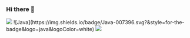 ### Hi there 👋
<img src="https://capsule-render.vercel.app/api?type=wave&color=auto&height=200&section=header&text=wonjeong%20github&fontSize=90&animation=fadeIn" />
![Java](https://img.shields.io/badge/Java-007396.svg?&style=for-the-badge&logo=java&logoColor=white)
<img src="https://img.shields.io/badge/java-%23007396.svg?&style=for-the-badge&logo=java&logoColor=white" />
<!--
**jewonjeong/jewonjeong** is a ✨ _special_ ✨ repository because its `README.md` (this file) appears on your GitHub profile.

Here are some ideas to get you started:

- 🔭 I’m currently working on ...
- 🌱 I’m currently learning ...
- 👯 I’m looking to collaborate on ...
- 🤔 I’m looking for help with ...
- 💬 Ask me about ...
- 📫 How to reach me: ...
- 😄 Pronouns: ...
- ⚡ Fun fact: ...
-->
